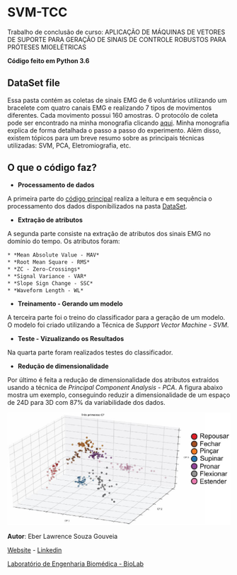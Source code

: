 ﻿# SVM-TCC
Trabalho de conclusão de curso: APLICAÇÃO DE MÁQUINAS DE VETORES DE SUPORTE PARA GERAÇÃO DE SINAIS DE CONTROLE ROBUSTOS PARA PRÓTESES MIOELÉTRICAS

**Código feito em Python 3.6**

## DataSet file
Essa pasta contém as coletas de sinais EMG de 6 voluntários utilizando um bracelete com quatro canais EMG e realizando 7 tipos de movimentos diferentes. Cada movimento possui 160 amostras. O protocólo de coleta pode ser encontrado na minha monografia clicando [aqui](https://repositorio.ufu.br/handle/123456789/22274). Minha monografia explica de forma detalhada o passo a passo do experimento. Além disso, existem tópicos para um breve resumo sobre as principais técnicas utilizadas: SVM, PCA, Eletromiografia, etc.

## O que o código faz?

* **Processamento de dados**

A primeira parte do [código principal](https://github.com/eberlawrence/SVM-TCC/blob/master/TrabalhoFinal.py) realiza a leitura e em sequência o processamento dos dados disponibilizados na pasta [DataSet](https://github.com/eberlawrence/SVM-TCC/tree/master/DataSet).

* **Extração de atributos**

A segunda parte consiste na extração de atributos dos sinais EMG no domínio do tempo. Os atributos foram:

	* *Mean Absolute Value - MAV*
	* *Root Mean Square - RMS*
	* *ZC - Zero-Crossings*
	* *Signal Variance - VAR*
	* *Slope Sign Change - SSC*
	* *Waveform Length - WL*

* **Treinamento - Gerando um modelo**

A terceira parte foi o treino do classificador para a geração de um modelo. O modelo foi criado utilizando a Técnica de *Support Vector Machine - SVM*.

* **Teste - Vizualizando os Resultados**

Na quarta parte foram realizados testes do classificador.

* **Redução de dimensionalidade**

Por último é feita a redução de dimensionalidade dos atributos extraídos usando a técnica de *Principal Component Analysis - PCA*. A figura abaixo mostra um exemplo, conseguindo reduzir a dimensionalidade de um espaço de 24D para 3D com 87% da variabilidade dos dados.

![PCA reduction](https://github.com/eberlawrence/SVM-TCC/blob/master/DataSet/SVM-PCA.jpg)


**Autor**: Eber Lawrence Souza Gouveia

[Website](https://eberlawrence.github.io/) - [Linkedin](https://www.linkedin.com/in/ebersoulz/)

[Laboratório de Engenharia Biomédica - BioLab](http://www.biolab.eletrica.ufu.br/)




